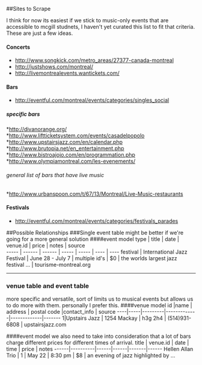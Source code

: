 ##Sites to Scrape

  I think for now its easiest if we stick to music-only events that are accessible to mcgill studnets,
  I haven't yet curated this list to fit that criteria. These are just a few ideas.

#### Concerts
* http://www.songkick.com/metro_areas/27377-canada-montreal
* http://justshows.com/montreal/
* http://livemontrealevents.wantickets.com/

#### Bars
* http://eventful.com/montreal/events/categories/singles_social

##### specific bars

*http://divanorange.org/
*http://www.liftticketsystem.com/events/casadelpopolo
*http://www.upstairsjazz.com/en/calendar.php
*http://www.brutopia.net/en_entertainment.php
*http://www.bistroajojo.com/en/programmation.php
*http://www.olympiamontreal.com/les-evenements/

###### general list of bars that have live music
*http://www.urbanspoon.com/t/67/13/Montreal/Live-Music-restaurants


#### Festivals
* http://eventful.com/montreal/events/categories/festivals_parades






##Possible Relationships
###Single event table
might be better if we're going for a more general solution 
####event model
 type |  title |  date  | venue.id | price | notes | source  
----- | ------ | ------ | ----- | ----- | ---- | ----
festival | International Jazz Festival | June 28 - July 7 | multiple id's | $0 | the worlds largest jazz festival ... | tourisme-montreal.org 

------

### venue table and event table
more specific and versatile, sort of limits us to musical events but allows us to do more with them. personally I prefer this. 
####venue model
id  |name | address | postal code |contact_info | source
----|-----|---------|-------------|-------------|-------
1|Upstairs Jazz | 1254 Mackay | h3g 2h4 | (514)931-6808 | upstairsjazz.com

####event model
we also need to take into consideration that a lot of bars charge different prices for different times of arrival.
title | venue.id | date | time | price | notes
------|----------|------|------|-------|------
Hellen Allan Trio | 1 | May 22 | 8:30 pm | $8 | an evening of jazz highlighted by ...



